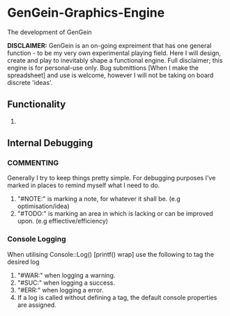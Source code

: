 # GenGein-Graphics-Engine
The development of GenGein 

**DISCLAIMER:**
GenGein is an on-going expreiment that has one general function - to be my very own experimental playing field. Here I will design, create and play to inevitably shape a functional engine.
Full disclaimer; this engine is for personal-use only. Bug submittions [When I make the spreadsheet] and use is welcome, however I will not be taking on board discrete 'ideas'.

## Functionality
1.

## Internal Debugging

### COMMENTING
Generally I try to keep things pretty simple. For debugging purposes I've marked in places to remind myself what I need to do. 

1. "#NOTE:" is marking a note, for whatever it shall be. (e.g optimisation/idea)
2. "#TODO:" is marking an area in which is lacking or can be improved upon. (e.g effiective/efficiency)

### Console Logging
When utilising Console::Log() [printf() wrap] use the following to tag the desired log

1. "#WAR:" when logging a warning.
2. "#SUC:" when logging a success.
3. "#ERR:" when logging a error.
4. If a log is called without defining a tag, the default console properties are assigned.